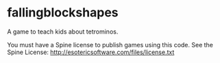 # fallingblockshapes
A game to teach kids about tetrominos. 

You must have a Spine license to publish games using this code. See the Spine License: http://esotericsoftware.com/files/license.txt
